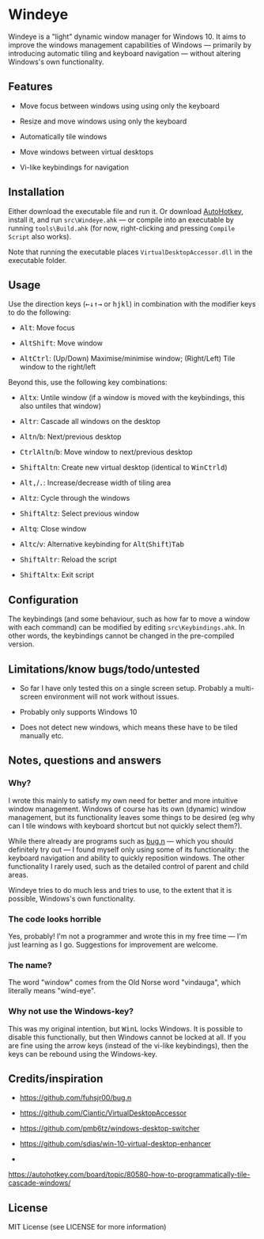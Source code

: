 # Windeye

Windeye is a "light" dynamic window manager for Windows 10. It aims to
improve the windows management capabilities of Windows — primarily by
introducing automatic tiling and keyboard navigation — without
altering Windows's own functionality.

## Features

- Move focus between windows using using only the keyboard

- Resize and move windows using only the keyboard

- Automatically tile windows

- Move windows between virtual desktops

- Vi-like keybindings for navigation

## Installation

Either download the executable file and run it. Or download
[AutoHotkey](http://autohotkey.com), install it, and run
`src\Windeye.ahk` — or compile into an executable by running
`tools\Build.ahk` (for now, right-clicking and pressing `Compile Script`
also works).

Note that running the executable places `VirtualDesktopAccessor.dll` in
the executable folder.

## Usage

Use the direction keys
(<kbd>←</kbd><kbd>↓</kbd><kbd>↑</kbd><kbd>→</kbd> or
<kbd>h</kbd><kbd>j</kbd><kbd>k</kbd><kbd>l</kbd>) in combination with
the modifier keys to do the following:

- <kbd>Alt</kbd>: Move focus

- <kbd>Alt</kbd><kbd>Shift</kbd>: Move window

- <kbd>Alt</kbd><kbd>Ctrl</kbd>: (Up/Down) Maximise/minimise window; 
  (Right/Left) Tile window to the right/left

Beyond this, use the following key combinations:

- <kbd>Alt</kbd><kbd>x</kbd>: Untile window (if a window is moved with
  the keybindings, this also untiles that window)

- <kbd>Alt</kbd><kbd>r</kbd>: Cascade all windows on the desktop

- <kbd>Alt</kbd><kbd>n</kbd>/<kbd>b</kbd>: Next/previous desktop

- <kbd>Ctrl</kbd><kbd>Alt</kbd><kbd>n</kbd>/<kbd>b</kbd>: Move window to next/previous desktop

- <kbd>Shift</kbd><kbd>Alt</kbd><kbd>n</kbd>: Create new virtual desktop
  (identical to <kbd>Win</kbd><kbd>Ctrl</kbd><kbd>d</kbd>)

- <kbd>Alt</kbd><kbd>,</kbd>/<kbd>.</kbd>: Increase/decrease width of
  tiling area

- <kbd>Alt</kbd><kbd>z</kbd>: Cycle through the windows

- <kbd>Shift</kbd><kbd>Alt</kbd><kbd>z</kbd>: Select previous window

- <kbd>Alt</kbd><kbd>q</kbd>: Close window

- <kbd>Alt</kbd><kbd>c</kbd>/<kbd>v</kbd>: Alternative keybinding for
  <kbd>Alt</kbd>(<kbd>Shift</kbd>)<kbd>Tab</kbd>

- <kbd>Shift</kbd><kbd>Alt</kbd><kbd>r</kbd>: Reload the script

- <kbd>Shift</kbd><kbd>Alt</kbd><kbd>x</kbd>: Exit script

## Configuration

The keybindings (and some behaviour, such as how far to move a window
with each command) can be modified by editing `src\Keybindings.ahk`. In
other words, the keybindings cannot be changed in the pre-compiled
version.

## Limitations/know bugs/todo/untested

- So far I have only tested this on a single screen setup. Probably a
  multi-screen environment will not work without issues.

- Probably only supports Windows 10

- Does not detect new windows, which means these have to be tiled
  manually etc.

## Notes, questions and answers

### Why?

I wrote this mainly to satisfy my own need for better and more intuitive
window management. Windows of course has its own (dynamic) window
management, but its functionality leaves some things to be desired (eg
why can I tile windows with keyboard shortcut but not quickly select
them?).

While there already are programs such as
[bug.n](https://github.com/fuhsjr00/bug.n) — which you should
definitely try out — I found myself only using some of its
functionality: the keyboard navigation and ability to quickly
reposition windows. The other functionality I rarely used, such as the
detailed control of parent and child areas.

Windeye tries to do much less and tries to use, to the extent that it
is possible, Windows's own functionality.

### The code looks horrible

Yes, probably! I'm not a programmer and wrote this in my free time —
I'm just learning as I go. Suggestions for improvement are welcome.

### The name?

The word "window" comes from the Old Norse word "vindauga", which
literally means "wind-eye".

### Why not use the Windows-key?

This was my original intention, but <kbd>Win</kbd><kbd>L</kbd> locks
Windows. It is possible to disable this functionally, but then Windows
cannot be locked at all. If you are fine using the arrow keys (instead
of the vi-like keybindings), then the keys can be rebound using the
Windows-key.

## Credits/inspiration

- <https://github.com/fuhsjr00/bug.n>

- <https://github.com/Ciantic/VirtualDesktopAccessor> 

- <https://github.com/pmb6tz/windows-desktop-switcher>

- <https://github.com/sdias/win-10-virtual-desktop-enhancer>

-
<https://autohotkey.com/board/topic/80580-how-to-programmatically-tile-cascade-windows/>

## License

MIT License (see LICENSE for more information)
